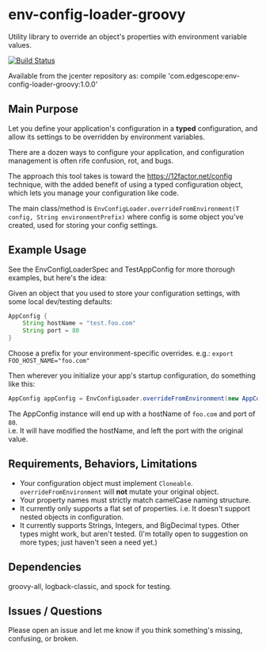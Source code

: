 # env-config-loader-groovy

Utility library to override an object's properties with environment variable values.  

[![Build Status](https://travis-ci.org/dtanner/env-config-loader-groovy.svg?branch=master)](https://travis-ci.org/dtanner/env-config-loader-groovy)

Available from the jcenter repository as: compile 'com.edgescope:env-config-loader-groovy:1.0.0'

## Main Purpose
Let you define your application's configuration in a **typed** configuration, 
and allow its settings to be overridden by environment variables.

There are a dozen ways to configure your application, and configuration management is often rife confusion, rot, and bugs.  

The approach this tool takes is toward the https://12factor.net/config
technique, with the added benefit of using a typed configuration object, which lets you manage your configuration like code. 

The main class/method is `EnvConfigLoader.overrideFromEnvironment(T config, String environmentPrefix)`
where config is some object you've created, used for storing your config settings. 

## Example Usage
See the EnvConfigLoaderSpec and TestAppConfig for more thorough examples, but here's the idea:

Given an object that you used to store your configuration settings, with some local dev/testing defaults:
```groovy
AppConfig {
    String hostName = "test.foo.com"
    String port = 80
}
```

Choose a prefix for your environment-specific overrides.  e.g.: 
`export FOO_HOST_NAME="foo.com"`

Then wherever you initialize your app's startup configuration, do something like this:
```groovy
AppConfig appConfig = EnvConfigLoader.overrideFromEnvironment(new AppConfig(), "FOO") 
```

The AppConfig instance will end up with a hostName of `foo.com` and port of `80`.  
i.e. It will have modified the hostName, and left the port with the original value.

## Requirements, Behaviors, Limitations
- Your configuration object must implement `Cloneable`. `overrideFromEnvironment` will **not** mutate your original object.
- Your property names must strictly match camelCase naming structure.
- It currently only supports a flat set of properties. i.e. It doesn't support nested objects in configuration.  
- It currently supports Strings, Integers, and BigDecimal types.  Other types might work, but aren't tested.  (I'm totally open to suggestion on more types; just haven't seen a need yet.)  

## Dependencies
groovy-all, logback-classic, and spock for testing. 

## Issues / Questions
Please open an issue and let me know if you think something's missing, confusing, or broken.   

